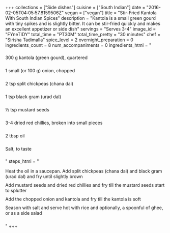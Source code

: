 +++
collections = ["Side dishes"]
cuisine = ["South Indian"]
date = "2016-02-05T04:05:57.8159506Z"
vegan = ["vegan"]
title = "Stir-Fried Kantola With South Indian Spices"
description = "Kantola is a small green gourd with tiny spikes and is slightly bitter. It can be stir-fried quickly and makes an excellent appetizer or side dish"
servings = "Serves 3-4"
image_id = "FYneTIDY"
total_time = "PT30M"
total_time_pretty = "30 minutes"
chef = "Sirisha Tadimalla"
spice_level = 2
overnight_preparation = 0
ingredients_count = 8
num_accompaniments = 0
ingredients_html = "<ul style='padding-left: 0; list-style: none;'><li itemprop='recipeIngredient' style='margin: 8px 0px;padding: 8px 0px;'>300 g kantola (green gourd), quartered</li><li itemprop='recipeIngredient' style='margin: 8px 0px;padding: 8px 0px;'>1 small (or 100 g) onion, chopped</li><li itemprop='recipeIngredient' style='margin: 8px 0px;padding: 8px 0px;'>2 tsp split chickpeas (chana dal)</li><li itemprop='recipeIngredient' style='margin: 8px 0px;padding: 8px 0px;'>1 tsp black gram (urad dal)</li><li itemprop='recipeIngredient' style='margin: 8px 0px;padding: 8px 0px;'>½ tsp mustard seeds</li><li itemprop='recipeIngredient' style='margin: 8px 0px;padding: 8px 0px;'>3-4 dried red chillies, broken into small pieces</li><li itemprop='recipeIngredient' style='margin: 8px 0px;padding: 8px 0px;'>2 tbsp oil</li><li itemprop='recipeIngredient' style='margin: 8px 0px;padding: 8px 0px;'>Salt, to taste</li></ul>"
steps_html = "<ol style='list-style: none inside; padding-left: 0px;'><li style='padding-bottom: 10px;'><i class='step-track-icon fa fa-square-o'></i><span class='step-text' itemprop='recipeInstructions'>Heat the oil in a saucepan. Add split chickpeas (chana dal) and black gram (urad dal) and fry until slightly brown</span></li><li style='padding-bottom: 10px;'><i class='step-track-icon fa fa-square-o'></i><span class='step-text' itemprop='recipeInstructions'>Add mustard seeds and dried red chillies and fry till the mustard seeds start to splutter</span></li><li style='padding-bottom: 10px;'><i class='step-track-icon fa fa-square-o'></i><span class='step-text' itemprop='recipeInstructions'>Add the chopped onion and kantola and fry till the kantola is soft</span></li><li style='padding-bottom: 10px;'><i class='step-track-icon fa fa-square-o'></i><span class='step-text' itemprop='recipeInstructions'>Season with salt and serve hot with rice and optionally, a spoonful of ghee, or as a side salad</span></li></ol>"
+++
